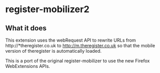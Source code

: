# register-mobilizer2

## What it does

This extension uses the webRequest API to rewrite URLs from http://*theregister.co.uk to http://m.theregister.co.uk so that the mobile version of theregister is automatically loaded.

This is a port of the original register-mobilizer to use the new Firefox WebExtensions APIs.
